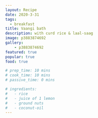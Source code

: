 ```yaml
---
layout: Recipe
date: 2020-3-31
tags:
  - breakfast
title: Vaangi bath 
description: with curd rice & laal-saag
image: p3883874692
gallery:
    - p3883874692
featured: true
popular: true
food: true

# prep_time: 10 mins
# cook_time: 10 mins
# passive_time: 0 mins

# ingredients:
#   - rice
#   - juice of 1 lemon
#   - ground nuts
#   - coconut-oil
---
```




